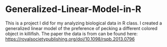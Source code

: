 # Generalized-Linear-Model-in-R
This is a project I did for my analyzing biological data in R class. I created a generalized linear model of the preference of pecking a different colored object in killifish. The paper the data is from can be found here: https://royalsocietypublishing.org/doi/10.1098/rspb.2013.0796
